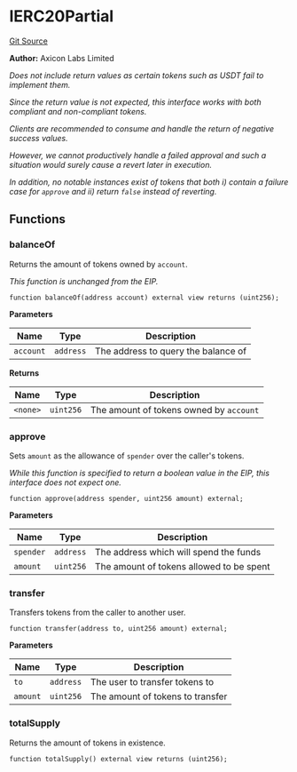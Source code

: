 # IERC20Partial
[Git Source](https://github.com/panoptic-labs/panoptic-v1-core/blob/v1.1.x/contracts/tokens/interfaces/IERC20Partial.sol)

**Author:**
Axicon Labs Limited

*Does not include return values as certain tokens such as USDT fail to implement them.*

*Since the return value is not expected, this interface works with both compliant and non-compliant tokens.*

*Clients are recommended to consume and handle the return of negative success values.*

*However, we cannot productively handle a failed approval and such a situation would surely cause a revert later in execution.*

*In addition, no notable instances exist of tokens that both i) contain a failure case for `approve` and ii) return `false` instead of reverting.*


## Functions
### balanceOf

Returns the amount of tokens owned by `account`.

*This function is unchanged from the EIP.*


```solidity
function balanceOf(address account) external view returns (uint256);
```
**Parameters**

|Name|Type|Description|
|----|----|-----------|
|`account`|`address`|The address to query the balance of|

**Returns**

|Name|Type|Description|
|----|----|-----------|
|`<none>`|`uint256`|The amount of tokens owned by `account`|


### approve

Sets `amount` as the allowance of `spender` over the caller's tokens.

*While this function is specified to return a boolean value in the EIP, this interface does not expect one.*


```solidity
function approve(address spender, uint256 amount) external;
```
**Parameters**

|Name|Type|Description|
|----|----|-----------|
|`spender`|`address`|The address which will spend the funds|
|`amount`|`uint256`|The amount of tokens allowed to be spent|


### transfer

Transfers tokens from the caller to another user.


```solidity
function transfer(address to, uint256 amount) external;
```
**Parameters**

|Name|Type|Description|
|----|----|-----------|
|`to`|`address`|The user to transfer tokens to|
|`amount`|`uint256`|The amount of tokens to transfer|


### totalSupply

Returns the amount of tokens in existence.


```solidity
function totalSupply() external view returns (uint256);
```


